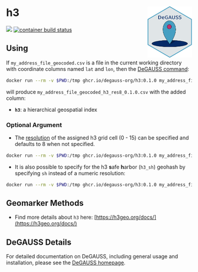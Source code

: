 # h3 <a href='https://degauss.org'><img src='https://github.com/degauss-org/degauss_hex_logo/raw/main/PNG/degauss_hex.png' align='right' height='138.5' /></a>

[![](https://img.shields.io/github/v/release/degauss-org/h3?color=469FC2&label=version&sort=semver)](https://github.com/degauss-org/h3/releases)
[![container build status](https://github.com/degauss-org/h3/workflows/build-deploy-release/badge.svg)](https://github.com/degauss-org/h3/actions/workflows/build-deploy-release.yaml)

## Using

If `my_address_file_geocoded.csv` is a file in the current working directory with coordinate columns named `lat` and `lon`, then the [DeGAUSS command](https://degauss.org/using_degauss.html#DeGAUSS_Commands):

```sh
docker run --rm -v $PWD:/tmp ghcr.io/degauss-org/h3:0.1.0 my_address_file_geocoded.csv
```

will produce `my_address_file_geocoded_h3_res8_0.1.0.csv` with the added column:

- **`h3`**: a hierarchical geospatial index

### Optional Argument

- The [resolution](https://h3geo.org/docs/core-library/restable) of the assigned h3 grid cell (0 - 15) can be specified and defaults to 8 when not specified.

```sh
docker run --rm -v $PWD:/tmp ghcr.io/degauss-org/h3:0.1.0 my_address_file_geocoded.csv 7
```

- It is also possible to specify for the h3 **s**afe **h**arbor (`h3_sh`) geohash by specifying `sh` instead of a numeric resolution:

```sh
docker run --rm -v $PWD:/tmp ghcr.io/degauss-org/h3:0.1.0 my_address_file_geocoded.csv sh
```

## Geomarker Methods

- Find more details about `h3` here: [https://h3geo.org/docs/](https://h3geo.org/docs/)

## DeGAUSS Details

For detailed documentation on DeGAUSS, including general usage and installation, please see the [DeGAUSS homepage](https://degauss.org).
